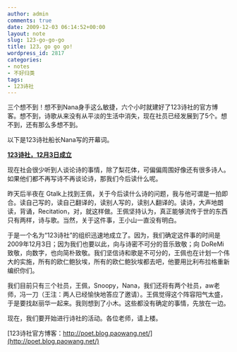 ```yaml
---
author: admin
comments: true
date: 2009-12-03 06:14:52+00:00
layout: note
slug: 123-go-go-go
title: 123，go go go!
wordpress_id: 2817
categories:
- notes
- 不好归类
tags:
- 123诗社
---
```


三个想不到！想不到Nana身手这么敏捷，六个小时就建好了123诗社的官方博客。想不到，诗歌从来没有从平淡的生活中消失，现在社员已经发展到了5个。想不到，还有那么多想不到。

以下是123诗社船长Nana写的开幕词。

**[123诗社，12月3日成立](http://poet.blog.paowang.net/2009/12/03/123poet/)**

现在社会很少听到人谈论诗的事情，除了梨花体，可偏偏周围好像还有很多诗人。如果他们都不再写诗不再谈论诗，那我们今后读什么呢。

昨天后半夜在 Gtalk上找到王佩，关于今后读什么诗的问题，我与他可谓是一拍即合。读自己写的，读自己翻译的，读别人写的，读别人翻译的。读诗，大声地朗读，背诵，Recitation，对，就这样做。王佩坚持认为，真正能够流传于世的东西只有两样，诗与歌。当然，关于这件事，王小山一直没有明白。

于是一个名为“123诗社”的组织迅速地成立了。因为，我们确定这件事的时间是2009年12月3日；因为我们也要以此，向与诗密不可分的音乐致敬；向 DoReMi致敬，向数字，也向简朴致敬。我们坚信诗和歌是不可分的，王佩也在计划一个伟大的实施，所有的欧仁鲍狄埃，所有的欧仁鲍狄埃都去吧，他要用比利布拉格重新编织你们。

我们目前只有三个社员，王佩，Snoopy，Nana，我们还将有两个社员，aw老师，冯一刀（王注：两人已经愉快地答应了邀请）。王佩觉得这个阵容阳气太盛，于是要找赵丽华一起来。我则想到了小木。这些都没有确定的事情，先放在一边。

现在，我们要开始进行诗社的活动。各位老师，请上楼。

[123诗社官方博客：http://poet.blog.paowang.net/](http://poet.blog.paowang.net/)
